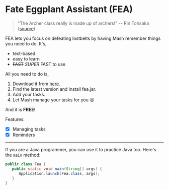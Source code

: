 # Fate Eggplant Assistant (FEA)

> "The Archer class really is made up of archers!" -- Rin Tohsaka ([source](https://www.youtube.com/watch?v=7jUjBzop7lE))

FEA lets you focus on defeating lostbelts by having Mash remember things you need to do. It's,

-   text-based
-   easy to learn
-   ~~FAST~~ *SUPER* FAST to use

All you need to do is,

1.  Download it from [here](https://github.com/Jarrett0203/ip/releases).
2.  Find the latest version and install fea.jar.
3.  Add your tasks.
4.  Let Mash manage your tasks for you :wink:

And it is **FREE**!

Features:
- [x] Managing tasks
- [x] Reminders

***

If you are a Java programmer, you can use it to practice Java too. Here's the `main` method:

```java
public class Fea {
   public static void main(String[] args) { 
      Application.launch(Fea.class, args);
   }
}
```
